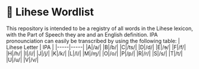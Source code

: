 # 📖 Lihese Wordlist
This repository is intended to be a registry of all words in the Lihese lexicon, with the Part of Speech they are and an English definition. IPA pronounciation can easily be transcribed by using the following table:
| Lihese Letter | IPA |
|-----|-----|
|A|/a/|
|B|/b/|
|C|/ts/|
|D|/d/|
|E|/ɘ/|
|F|/f/|
|H|/h/|
|I|/i/|
|J|/j/|
|K|/k/|
|L|/l/|
|M|/ɱ/|
|O|/o/|
|P|/p/|
|R|/r/|
|S|/s/|
|T|/t/|
|U|/u/|
|V|/v/|
